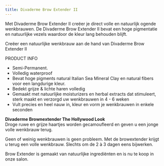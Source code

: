 ```yaml
---
title: Divaderme Brow Extender II
---
```



Met Divaderme Brow Extender II cre&euml;er je direct volle en natuurlijk ogende wenkbrauwen. De Divaderme Brow Extender II bevat een hoge pigmentatie en natuurlijke vezels waardoor de kleur lang behouden blijft.

Cre&euml;er een natuurlijke wenkbrauw aan de hand van Divaderme Brow Extender II

PRODUCT INFO

* Semi-Permanent.
* Volledig waterproof
* Bevat hoge pigments natural Italian Sea Mineral Clay en natural fibers voor een langdurige kleur.
* Bedekt grijze & lichte haren volledig
* Gemaakt met natuurlijke moisturizers en herbal extracts dat stimuleert, sterk maakt en verzorgd uw wenkbrauwen in 4 - 6 weken
* Vult precies en heel nauw in, kleur en vorm je wenkbrauwen in enkele seconden


**Divaderme Brownextender The Hollywood Look**
<br>Droge ruwe en grijze haartjes worden gecamoufleerd en geven u een jonge volle wenkbrauw terug.

Geen of weinig wenkbrauwen is geen probleem. Met de browextender krijgt u terug een volle wenkbrauw. Slechts om de 2 &agrave; 3 dagen eens bijwerken.

Brow Extender is gemaakt van natuurlijke ingredi&euml;nten en is nu te koop in onze salon.